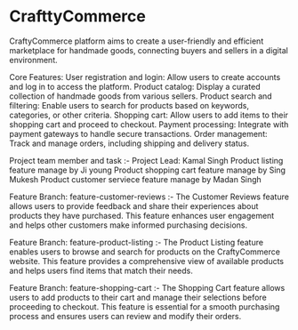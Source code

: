 # CrafttyCommerce
CraftyCommerce platform aims to create a user-friendly and efficient marketplace for handmade goods, connecting buyers and sellers in a digital environment.

Core Features:
User registration and login: Allow users to create accounts and log in to access the platform.
Product catalog: Display a curated collection of handmade goods from various sellers.
Product search and filtering: Enable users to search for products based on keywords, categories, or other criteria.
Shopping cart: Allow users to add items to their shopping cart and proceed to checkout.
Payment processing: Integrate with payment gateways to handle secure transactions.
Order management: Track and manage orders, including shipping and delivery status.

Project team member and task :-
Project Lead: Kamal Singh
Product listing feature manage by Ji young
Product shopping cart feature manage by Sing Mukesh
Product customer serviece feature manage by Madan Singh

Feature Branch: feature-customer-reviews :-
                                            The Customer Reviews feature allows users to provide feedback and share their experiences about products they have purchased.
                                            This feature enhances user engagement and helps other customers make informed purchasing decisions. 

Feature Branch: feature-product-listing :- 
                                            The Product Listing feature enables users to browse and search for products on the CraftyCommerce website. This feature provides a
                                            comprehensive view of available products and helps users find items that match their needs.

Feature Branch: feature-shopping-cart :- 
                                            The Shopping Cart feature allows users to add products to their cart and manage their selections before proceeding to checkout. This feature 
                                            is essential for a smooth purchasing process and ensures users can review and modify their orders.
